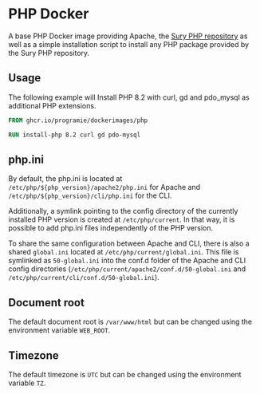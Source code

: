 # PHP Docker

A base PHP Docker image providing Apache, the [Sury PHP repository](https://sury.org) as well as a simple installation script to install any PHP package provided by the Sury PHP repository.

## Usage

The following example will Install PHP 8.2 with curl, gd and pdo_mysql as additional PHP extensions.

```Dockerfile
FROM ghcr.io/programie/dockerimages/php

RUN install-php 8.2 curl gd pdo-mysql
```

## php.ini

By default, the php.ini is located at `/etc/php/${php_version}/apache2/php.ini` for Apache and `/etc/php/${php_version}/cli/php.ini` for the CLI.

Additionally, a symlink pointing to the config directory of the currently installed PHP version is created at `/etc/php/current`. In that way, it is possible to add php.ini files independently of the PHP version.

To share the same configuration between Apache and CLI, there is also a shared `global.ini` located at `/etc/php/current/global.ini`. This file is symlinked as `50-global.ini` into the conf.d folder of the Apache and CLI config directories (`/etc/php/current/apache2/conf.d/50-global.ini` and `/etc/php/current/cli/conf.d/50-global.ini`).

## Document root

The default document root is `/var/www/html` but can be changed using the environment variable `WEB_ROOT`.

## Timezone

The default timezone is `UTC` but can be changed using the environment variable `TZ`.